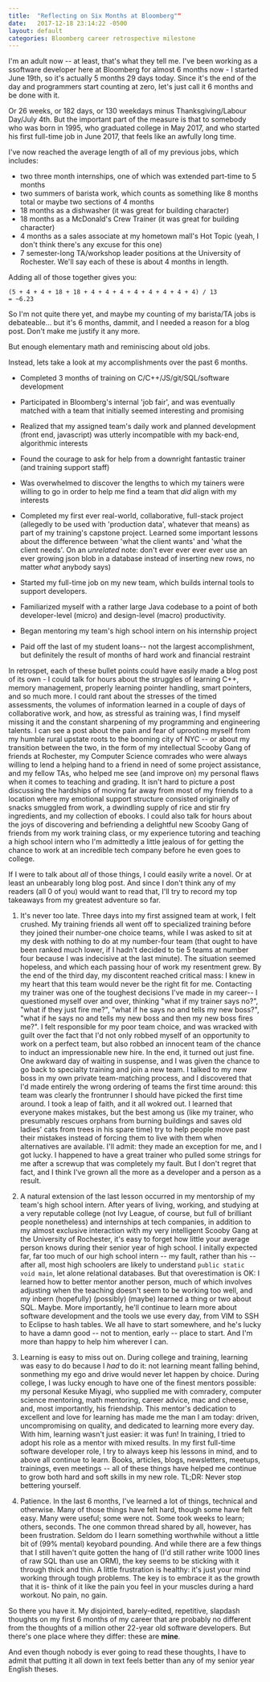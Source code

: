 ```yaml
---
title:  "Reflecting on Six Months at Bloomberg""
date:   2017-12-18 23:14:22 -0500
layout: default
categories: Bloomberg career retrospective milestone
---
```


I'm an adult now -- at least, that's what they tell me. I've been working as a ssoftware developer here at Bloomberg for almost 6 months now - I started June 19th, so it's actually 5 months 29 days today. Since it's the end of the day and programmers start counting at zero, let's just call it 6 months and be done with it.

Or 26 weeks, or 182 days, or 130 weekdays minus Thanksgiving/Labour Day/July 4th. But the important part of the measure is that to somebody who was born in 1995, who graduated college in May 2017, and who started his first full-time job in June 2017, that feels like an awfully long time.

I've now reached the average length of all of my previous jobs, which includes:

- two three month internships, one of which was extended part-time to 5 months
- two summers of barista work, which counts as something like 8 months total or maybe two sections of 4 months
- 18 months as a dishwasher (it was great for building character)
- 18 months as a McDonald's Crew Trainer (it was great for building character)
- 4 months as a sales associate at my hometown mall's Hot Topic (yeah, I don't think there's any excuse for this one)
- 7 semester-long TA/workshop leader positions at the University of Rochester. We'll say each of these is about 4 months in length.

Adding all of those together gives you:


	(5 + 4 + 4 + 18 + 18 + 4 + 4 + 4 + 4 + 4 + 4 + 4 + 4) / 13
	= ~6.23

So I'm not quite there yet, and maybe my counting of my barista/TA jobs is debateable... but it's 6 months, dammit, and I needed a reason for a blog post. Don't make me justify it any more.

But enough elementary math and reminiscing about old jobs. 

Instead, lets take a look at my accomplishments over the past 6 months.

- Completed 3 months of training on C/C++/JS/git/SQL/software development

- Participated in Bloomberg's internal 'job fair', and was eventually matched with a team that initially seemed interesting and promising

- Realized that my assigned team's daily work and planned development (front end, javascript) was utterly incompatible with my back-end, algorithmic interests

- Found the courage to ask for help from a downright fantastic trainer (and training support staff)

- Was overwhelmed to discover the lengths to which my tainers were willing to go in order to help me find a team that *did* align with my interests

- Completed my first ever real-world, collaborative, full-stack project (allegedly to be used with 'production data', whatever that means) as part of my training's capstone project. Learned some important lessons about the difference between 'what the client wants' and 'what the client needs'. On an *unrelated* note: don't ever ever ever ever use an ever growing json blob in a database instead of inserting new rows, no matter *what* anybody says) 

- Started my full-time job on my new team, which builds internal tools to support developers.

- Familiarized myself with a rather large Java codebase to a point of both developer-level (micro) and design-level (macro) productivity. 

- Began mentoring my team's high school intern on his internship project

- Paid off the last of my student loans-- not the largest accomplishment, but definitely the result of months of hard work and financial restraint

In retrospet, each of these bullet points could have easily made a blog post of its own - I could talk for hours about the struggles of learning C++, memory management, properly learning pointer handling, smart pointers, and so much more. I could rant about the stresses of the timed assessments, the volumes of information learned in a couple of days of collaborative work, and how, as stressful as training was, I find myself missing it and the constant sharpening of my programming and engineering talents. I can see a post about the pain and fear of uprooting myself from my humble rural upstate roots to the booming city of NYC -- or about my transition between the two, in the form of my intellectual Scooby Gang of friends at Rochester, my Computer Science comrades who were always willing to lend a helping hand to a friend in need of some project assistance, and my fellow TAs, who helped me see (and improve on) my personal flaws when it comes to teaching and grading. It isn't hard to picture a post discussing the hardships of moving far away from most of my friends to a location where my emotional support structure consisted originally of snacks smuggled from work, a dwindling supply of rice and stir fry ingredients, and my collection of ebooks. I could also talk for hours about the joys of discovering and befriending a delightful new Scooby Gang of friends from my work training class, or my experience tutoring and teaching a high school intern who I'm admittedly a little jealous of for getting the chance to work at an incredible tech company before he even goes to college.

If I were to talk about *all* of those things, I could easily write a novel. Or at least an unbearably long blog post. And since I don't think any of my readers (all 0 of you) would want to read that, I'll try to record my top takeaways from my greatest adventure so far.

1) It's never too late. Three days into my first assigned team at work, I felt crushed. My training friends all went off to specialized training before they joined their number-one choice teams, while I was asked to sit at my desk with nothing to do at my number-four team (that ought to have been ranked much lower, if I hadn't decided to tie 5 teams at number four because I was indecisive at the last minute). The situation seemed hopeless, and which each passing hour of work my resentment grew. By the end of the third day, my discontent reached critical mass: I knew in my heart that this team would never be the right fit for me. Contacting my trainer was one of the toughest decisions I've made in my career-- I questioned myself over and over, thinking "what if my trainer says no?", "what if they just fire me?", "what if he says no and tells my new boss?", "what if he says no and tells my new boss and then my new boss fires me?". I felt responsible for my poor team choice, and was wracked with guilt over the fact that I'd not only robbed myself of an opportunity to work on a perfect team, but also robbed an innocent team of the chance to induct an impressionable new hire.
In the end, it turned out just fine. One awkward day of waiting in suspense, and I was given the chance to go back to specialty training and join a new team. I talked to my new boss in my own private team-matching process, and I discovered that I'd made entirely the wrong ordering of teams the first time around: this team was clearly the frontrunner I should have picked the first time around. I took a leap of faith, and it all wokred out. I learned that everyone makes mistakes, but the best among us (like my trainer, who presumably rescues orphans from burning buildings and saves old ladies' cats from trees in his spare time) try to help people move past their mistakes instead of forcing them to live with them when alternatives are available. I'll admit: they made an exception for me, and I got lucky. I happened to have a great trainer who pulled some strings for me after a screwup that was completely my fault. But I don't regret that fact, and I think I've grown all the more as a developer and a person as a result.

2) A natural extension of the last lesson occurred in my mentorship of my team's high school intern. After years of living, working, and studying at a very reputable college (not Ivy League, of course, but full of brilliant people nonetheless) and internships at tech companies, in addition to my almost exclusive interaction with my very intelligent Scooby Gang at the University of Rochester, it's easy to forget how little your average person knows during their senior year of high school. I initally expected far, far too much of our high school intern -- my fault, rather than his -- after all, most high schoolers are likely to understand `public static void main`, let alone relational databases. But that overestimation is OK: I learned how to better mentor another person, much of which involves adjusting when the teaching doesn't seem to be working too well, and my inbern (hopefully) (possibly) (maybe) learned a thing or two about SQL. Maybe. More importantly, he'll continue to learn more about software development and the tools we use every day, from VIM to SSH to Eclipse to hash tables. We all have to start somewhere, and he's lucky to have a damn good -- not to mention, early -- place to start. And I'm more than happy to help him wherever I can.

3) Learning is easy to miss out on. During college and training, learning was easy to do because I *had* to do it: not learning meant falling behind, sonmething my ego and drive would never let happen by choice. During college, I was lucky enough to have one of the finest mentors possible: my personal Kesuke Miyagi, who supplied me with comradery, computer science mentoring, math mentoring, career advice, mac and cheese, and, most importantly, his friendship. This mentor's dedication to excellent and love for learning has made me the man I am today: driven, uncompromising on quality, and dedicated to learning more every day. With him, learning wasn't just easier: it was fun! In training, I tried to adopt his role as a mentor with mixed results. In my first full-time software developer role, I try to always keep his lessons in mind, and to above all continue to learn. Books, articles, blogs, newsletters, meetups, trainings, even meetings -- all of these things have helped me continue to grow both hard and soft skills in my new role. TL;DR: Never stop bettering yourself.

4) Patience. In the last 6 months, I've learned a lot of things, technical and otherwise. Many of those things have felt hard, though some have felt easy. Many were useful; some were not. Some took weeks to learn; others, seconds. The one common thread shared by all, however, has been frustration. Seldom do I learn something worthwhile without a little bit of (99% mental) keyobard pounding. And while there are a few things that I still haven't quite gotten the hang of (I'd still rather write 1000 lines of raw SQL than use an ORM), the key seems to be sticking with it through thick and thin. A little frustration is healthy: it's just your mind working through tough problems. The key is to embrace it as the growth that it is- think of it like the pain you feel in your muscles during a hard workout. No pain, no gain.

So there you have it. My disjointed, barely-edited, repetitive, slapdash thoughts on my first 6 months of my career that are probably no different from the thoughts of a million other 22-year old software developers. But there's one place where they differ: these are **mine**.

And even though nobody is ever going to read these thoughts, I have to admit that putting it all down in text feels better than any of my senior year English theses. 
